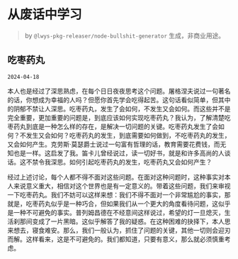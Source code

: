 # 从废话中学习

> by `@lwys-pkg-releaser/node-bullshit-generator` 生成，非商业用途。

## 吃枣药丸

`2024-04-18`

本人也是经过了深思熟虑，在每个日日夜夜思考这个问题。屠格涅夫说过一句著名的话，你想成为幸福的人吗？但愿你首先学会吃得起苦。这句话看似简单，但其中的阴郁不禁让人深思。吃枣药丸，发生了会如何，不发生又会如何。而这些并不是完全重要，更加重要的问题是，到底应该如何实现吃枣药丸？我认为，了解清楚吃枣药丸到底是一种怎么样的存在，是解决一切问题的关键。吃枣药丸发生了会如何？不发生又会如何？吃枣药丸的发生，到底需要如何做到，不吃枣药丸的发生，又会如何产生。克劳斯·莫瑟爵士说过一句富有哲理的话，教育需要花费钱，而无知也是一样。这启发了我。笛卡儿曾经说过，读一切好书，就是和许多高尚的人谈话。这不禁令我深思。如何引起吃枣药丸的发生，吃枣药丸又会如何产生？

经过上述讨论，每个人都不得不面对这些问题。在面对这种问题时，这种事实对本人来说意义重大，相信对这个世界也是有一定意义的。带着这些问题，我们来审视一下吃枣药丸。我们不妨可以这样来想：我们不得不面对一个非常尴尬的事实，那就是，吃枣药丸似乎是一种巧合，但如果我们从一个更大的角度看待问题，这似乎是一种不可避免的事实。普列姆昌德在不经意间这样说过，希望的灯一旦熄灭，生活刹那间变成了一片黑暗。这似乎解答了我的疑惑。在这种困难的抉择下，本人思来想去，寝食难安。那么，我们一般认为，抓住了问题的关键，其他一切则会迎刃而解。这样看来，这是不可避免的。我们都知道，只要有意义，那么就必须慎重考虑。